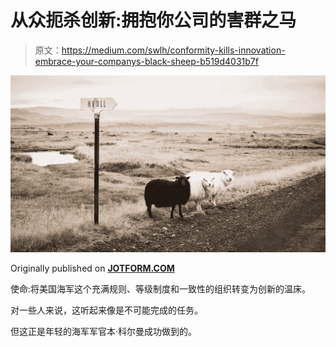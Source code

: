 # 从众扼杀创新:拥抱你公司的害群之马

> 原文：<https://medium.com/swlh/conformity-kills-innovation-embrace-your-companys-black-sheep-b519d4031b7f>

![](img/f1c311ccc7214732e66b48c240c5d23a.png)

Originally published on [**JOTFORM.COM**](https://www.jotform.com/blog/embrace-nonconformity/)

使命:将美国海军这个充满规则、等级制度和一致性的组织转变为创新的温床。

对一些人来说，这听起来像是不可能完成的任务。

但这正是年轻的海军军官本·科尔曼成功做到的。